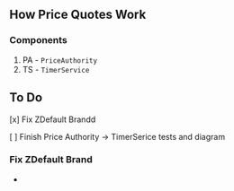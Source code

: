 ## How Price Quotes Work
### Components
1. PA - `PriceAuthority`
2. TS - `TimerService`


## To Do
[x] Fix ZDefault Brandd

[ ] Finish Price Authority -> TimerSerice tests and diagram


### Fix ZDefault Brand
* 